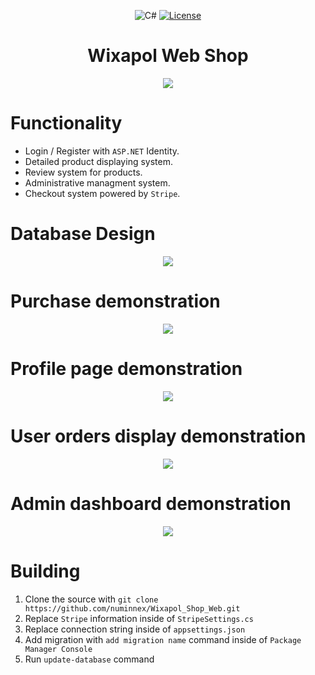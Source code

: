 <div align="center">
  
![C#](https://img.shields.io/badge/Language-C%23-blue?style=flat-square)
[![License](https://img.shields.io/github/license/numinnex/Wixapol_Shop_Web?style=flat-square)](LICENSE)
# **Wixapol Web Shop**

 <img src="https://user-images.githubusercontent.com/112548209/201950007-4e1d919e-c003-459c-8883-f5f6192398ec.gif">
 </div>
 
# Functionality
- Login / Register with `ASP.NET` Identity.
- Detailed product displaying system.
- Review system for products.
- Administrative managment system.
- Checkout system powered by `Stripe`.
# Database Design
<div align="center">
 <img src="https://user-images.githubusercontent.com/112548209/201954197-de0bf614-c026-4775-9967-ccc44f8b31a3.png">
  </div>
  
# Purchase demonstration
<div align="center">
 <img src="https://user-images.githubusercontent.com/112548209/201956142-4f63473b-0de4-4801-990c-633a5facc552.gif">
  </div>
  
# Profile page demonstration
<div align="center">
 <img src="https://user-images.githubusercontent.com/112548209/201957224-dc3cdbff-2a07-475c-bf91-99d8c9633dae.gif">
  </div>
  
# User orders display demonstration
<div align="center">
 <img src="https://user-images.githubusercontent.com/112548209/201957648-e9cdf7a5-0f31-4e61-9e7c-4cea011618a5.gif">
  </div>
  
# Admin dashboard demonstration
<div align="center">
 <img src="https://user-images.githubusercontent.com/112548209/201958569-09bbc734-80d9-45fc-9724-f97c27e30c4b.gif">
  </div>
  
# Building
1. Clone the source with `git clone https://github.com/numinnex/Wixapol_Shop_Web.git`
2. Replace `Stripe` information inside of `StripeSettings.cs`
3. Replace connection string inside of `appsettings.json`
4. Add migration with `add migration name` command inside of `Package Manager Console`
5. Run `update-database` command
